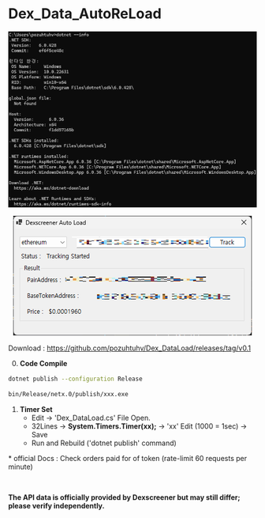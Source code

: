 # Dex_Data_AutoReLoad

![requirements](requirements.png)

<div align='center'>
<img src='image.png'>
</div>

Download : https://github.com/pozuhtuhv/Dex_DataLoad/releases/tag/v0.1

0. **Code Compile**  

```bash
dotnet publish --configuration Release
```

```bash
bin/Release/netx.0/publish/xxx.exe
```

1. **Timer Set**
   - Edit -> 'Dex_DataLoad.cs' File Open.
   - 32Lines -> **System.Timers.Timer\(xx\)\;** -> 'xx' Edit (1000 = 1sec) -> Save
   - Run and Rebuild ('dotnet publish' command)

\* official Docs : 
Check orders paid for of token (rate-limit 60 requests per minute)

<br>

**The API data is officially provided by Dexscreener but may still differ; please verify independently.**
